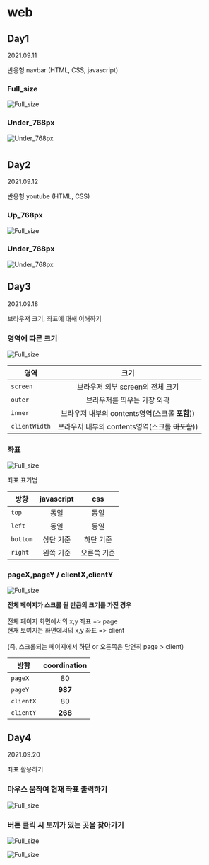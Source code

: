 # web

## Day1

2021.09.11

반응형 navbar (HTML, CSS, javascript)

### Full_size

![Full_size](navbar/capture/full_size.JPG)

### Under_768px

![Under_768px](navbar/capture/under_768px.JPG)

#

## Day2

2021.09.12

반응형 youtube (HTML, CSS)

### Up_768px

![Full_size](youtube/capture/Up_768px.JPG)

### Under_768px

![Under_768px](youtube/capture/Under_768px.JPG)

## Day3

2021.09.18

브라우저 크기, 좌표에 대해 이해하기

### 영역에 따른 크기

![Full_size](DreamCoding/capture/Window_size.JPG)

| 영역          |                       크기                       |
| ------------- | :----------------------------------------------: |
| `screen`      |         브라우저 외부 screen의 전체 크기         |
| `outer`       |           브라우저를 띄우는 가장 외곽            |
| `inner`       |  브라우저 내부의 contents영역(스크롤 **포함**))  |
| `clientWidth` | 브라우저 내부의 contents영역(스크롤 ~~마포함~~)) |

### 좌표

![Full_size](DreamCoding/capture/right_bottom_기준.JPG)

좌표 표기법

| 방향     | javascript |     css     |
| -------- | :--------: | :---------: |
| `top`    |    동일    |    동일     |
| `left`   |    동일    |    동일     |
| `bottom` | 상단 기준  |  하단 기준  |
| `right`  | 왼쪽 기준  | 오른쪽 기준 |

### pageX,pageY / clientX,clientY

![Full_size](DreamCoding/capture/coordinations.JPG "스크롤 되는 페이지")

**전체 페이지가 스크롤 될 만큼의 크기를 가진 경우**<br/><br/>
전체 페이지 화면에서의 x,y 좌표 => page<br/>
현재 보여지는 화면에서의 x,y 좌표 => client<br/><br/>
(즉, 스크롤되는 페이지에서 하단 or 오른쪽은 당연히 page > client)<br/>

| 방향      | coordination |
| --------- | :----------: |
| `pageX`   |      80      |
| `pageY`   |   **987**    |
| `clientX` |      80      |
| `clientY` |   **268**    |

## Day4

2021.09.20

좌표 활용하기

### 마우스 움직여 현재 좌표 출력하기

![Full_size](DreamCoding/capture/mousemove.JPG)

### 버튼 클릭 시 토끼가 있는 곳을 찾아가기

![Full_size](DreamCoding/capture/findRabbit.JPG)

![Full_size](DreamCoding/capture/findRabbit2.JPG)
